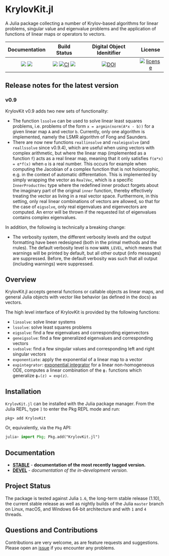 # KrylovKit.jl

A Julia package collecting a number of Krylov-based algorithms for linear problems, singular
value and eigenvalue problems and the application of functions of linear maps or operators
to vectors.

| **Documentation** | **Build Status** | **Digital Object Idenitifier** | **License** |
|:-----------------:|:----------------:|:---------------:|:-----------:|
| [![][docs-stable-img]][docs-stable-url] [![][docs-dev-img]][docs-dev-url] | [![][aqua-img]][aqua-url] [![CI][github-img]][github-url] [![][codecov-img]][codecov-url] | [![DOI][doi-img]][doi-url] | [![license][license-img]][license-url] |

[docs-dev-img]: https://img.shields.io/badge/docs-dev-blue.svg
[docs-dev-url]: https://jutho.github.io/KrylovKit.jl/latest

[docs-stable-img]: https://img.shields.io/badge/docs-stable-blue.svg
[docs-stable-url]: https://jutho.github.io/KrylovKit.jl/stable

[github-img]: https://github.com/Jutho/KrylovKit.jl/workflows/CI/badge.svg
[github-url]: https://github.com/Jutho/KrylovKit.jl/actions?query=workflow%3ACI

[aqua-img]: https://raw.githubusercontent.com/JuliaTesting/Aqua.jl/master/badge.svg
[aqua-url]: https://github.com/JuliaTesting/Aqua.jl

[codecov-img]: https://codecov.io/gh/Jutho/KrylovKit.jl/branch/master/graph/badge.svg
[codecov-url]: https://codecov.io/gh/Jutho/KrylovKit.jl

[license-img]: http://img.shields.io/badge/license-MIT-brightgreen.svg?style=flat
[license-url]: LICENSE.md

[doi-img]: https://zenodo.org/badge/DOI/10.5281/zenodo.10622234.svg
[doi-url]: https://doi.org/10.5281/zenodo.10622234

## Release notes for the latest version

### v0.9
KrylovKit v0.9 adds two new sets of functionality:
* The function `lssolve` can be used to solve linear least squares problems, i.e. problems of the form `x = argmin(norm(A*x - b))` 
  for a given linear map `A` and vector `b`. Currently, only one algorithm is implemented, namely the LSMR algorithm
  of Fong and Saunders.
* There are now new functions `reallinsolve` and `realeigsolve` (and `reallssolve` since v0.9.4), which are useful when 
  using vectors with complex arithmetic, but where the linear map (implemented as a function `f`) acts as a real linear map,
  meaning that it only satisfies `f(α*x) = α*f(x)` when `α` is a real number. This occurs for example when computing the
  Jacobian of a complex function that is not holomorphic, e.g. in the context of automatic differentation. This is implemented
  by simply wrapping the vector as `RealVec`, which is a specific `InnerProductVec` type where the redefined inner product
  forgets about the imaginary part of the original `inner` function, thereby effectively treating the vector as living in a
  real vector space. Furthermore, in this setting, only real linear combinations of vectors are allowed, so that for the
  case of `eigsolve`, only real eigenvalues and eigenvectors are computed. An error will be thrown if the requested list
  of eigenvalues contains complex eigenvalues.

In addition, the following is technically a breaking change:
* The verbosity system, the different verbosity levels and the output formatting have been redesigned (both in the primal methods
  and the rrules). The default verbosity level is now `WARN_LEVEL`, which means that warnings will be printed by default, but all other output
  (info messages) are suppressed. Before, the default verbosity was such that all output (including warnings) were suppressed.

## Overview
KrylovKit.jl accepts general functions or callable objects as linear maps, and general Julia
objects with vector like behavior (as defined in the docs) as vectors.

The high level interface of KrylovKit is provided by the following functions:
*   `linsolve`: solve linear systems
*   `lssolve`: solve least squares problems
*   `eigsolve`: find a few eigenvalues and corresponding eigenvectors
*   `geneigsolve`: find a few generalized eigenvalues and corresponding vectors
*   `svdsolve`: find a few singular values and corresponding left and right singular vectors
*   `exponentiate`: apply the exponential of a linear map to a vector
*   `expintegrator`: [exponential integrator](https://en.wikipedia.org/wiki/Exponential_integrator)
    for a linear non-homogeneous ODE, computes a linear combination of the `ϕⱼ` functions which generalize `ϕ₀(z) = exp(z)`.

## Installation
`KrylovKit.jl` can be installed with the Julia package manager.
From the Julia REPL, type `]` to enter the Pkg REPL mode and run:
```
pkg> add KrylovKit
```

Or, equivalently, via the `Pkg` API:
```julia
julia> import Pkg; Pkg.add("KrylovKit.jl")
```

## Documentation

-   [**STABLE**][docs-stable-url] - **documentation of the most recently tagged version.**
-   [**DEVEL**][docs-dev-url] - *documentation of the in-development version.*

## Project Status

The package is tested against Julia `1.6`, the long-term stable release (1.10), the current stable release as well
as nightly builds of the Julia `master` branch on Linux, macOS, and Windows 64-bit architecture and with `1` and `4` threads.

## Questions and Contributions

Contributions are very welcome, as are feature requests and suggestions. Please open an [issue][issues-url] if you encounter any problems.

[issues-url]: https://github.com/Jutho/KrylovKit.jl/issues
